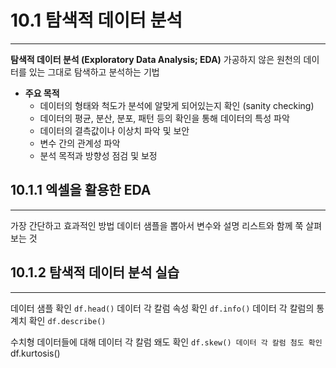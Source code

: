 # 10.1 탐색적 데이터 분석
---
**탐색적 데이터 분석 (Exploratory Data Analysis; EDA)**
가공하지 않은 원천의 데이터를 있는 그대로 탐색하고 분석하는 기법
- **주요 목적**
	 - 데이터의 형태와 척도가 분석에 알맞게 되어있는지 확인 (sanity checking)
	 - 데이터의 평균, 분산, 분포, 패턴 등의 확인을 통해 데이터의 특성 파악
	 - 데이터의 결측값이나 이상치 파악 및 보안
	 - 변수 간의 관계성 파악
	 - 분석 목적과 방향성 점검 및 보정

## 10.1.1 엑셀을 활용한 EDA
---
가장 간단하고 효과적인 방법
데이터 샘플을 뽑아서 변수와 설명 리스트와 함께 쭉 살펴보는 것
## 10.1.2 탐색적 데이터 분석 실습
---
데이터 샘플 확인
`df.head()`
데이터 각 칼럼 속성 확인
`df.info()`
데이터 각 칼럼의 통계치 확인
`df.describe()`

수치형 데이터들에 대해
데이터 각 칼럼 왜도 확인
`df.skew()
데이터 각 칼럼 첨도 확인
`df.kurtosis()

